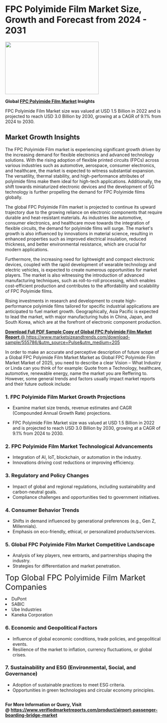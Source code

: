 <H1>FPC Polyimide Film Market Size, Growth and Forecast from 2024 - 2031</H1><img class="aligncenter size-medium wp-image-584254" src="https://thirdeyenews.in/wp-content/uploads/2024/09/Global-Market-Research-300x168.jpeg" alt="" width="300" height="168" /><p><strong>Global&nbsp;<a href="https://www.marketsizeandtrends.com/download-sample/555786/&amp;utm_source=Pulse&amp;utm_medium=205">FPC Polyimide Film Market</a> Insights</strong></p><p>FPC Polyimide Film Market size was valued at USD 1.5 Billion in 2022 and is projected to reach USD 3.0 Billion by 2030, growing at a CAGR of 9.1% from 2024 to 2030.</p><p><h2>Market Growth Insights</h2> <p>The FPC Polyimide Film market is experiencing significant growth driven by the increasing demand for flexible electronics and advanced technology solutions. With the rising adoption of flexible printed circuits (FPCs) across various industries such as automotive, aerospace, consumer electronics, and healthcare, the market is expected to witness substantial expansion. The versatility, thermal stability, and high-performance attributes of polyimide films make them ideal for high-tech applications. Additionally, the shift towards miniaturized electronic devices and the development of 5G technology is further propelling the demand for FPC Polyimide films globally.</p> <p><a href="#"></a></p> <p>The global FPC Polyimide Film market is projected to continue its upward trajectory due to the growing reliance on electronic components that require durable and heat-resistant materials. As industries like automotive, consumer electronics, and healthcare move towards the integration of flexible circuits, the demand for polyimide films will surge. The market's growth is also influenced by innovations in material science, resulting in enhanced properties such as improved electrical insulation, reduced thickness, and better environmental resistance, which are crucial for modern applications.</p> <p>Furthermore, the increasing need for lightweight and compact electronic devices, coupled with the rapid development of wearable technology and electric vehicles, is expected to create numerous opportunities for market players. The market is also witnessing the introduction of advanced manufacturing techniques, such as roll-to-roll processing, which enables cost-efficient production and contributes to the affordability and scalability of FPC Polyimide films.</p> <p>Rising investments in research and development to create high-performance polyimide films tailored for specific industrial applications are anticipated to fuel market growth. Geographically, Asia Pacific is expected to lead the market, with major manufacturing hubs in China, Japan, and South Korea, which are at the forefront of electronic component production.</p> <p><a href="#"></p><p><span class=""><strong>Download Full PDF Sample Copy of Global FPC Polyimide Film Market Report</strong> @ <a href="https://www.marketsizeandtrends.com/download-sample/555786/&amp;utm_source=Pulse&amp;utm_medium=205" target="_blank">https://www.marketsizeandtrends.com/download-sample/555786/&amp;utm_source=Pulse&amp;utm_medium=205</a></span></p><p>In order to make an accurate and perceptive description of future scope of a Global&nbsp;FPC Polyimide Film Market Market as Global&nbsp;FPC Polyimide Film Market Market of 2025, you need to describe a clear Vision &ndash; What Industry or Linda can you think of for example: Quote from a Technology, healthcare, automotive, renewable energy, name the market you are Reffering to. However, some general trends and factors usually impact market reports and their future outlook include:</p><h3>1.&nbsp;<strong>FPC Polyimide Film Market Growth Projections</strong></h3><ul><li>Examine market size trends, revenue estimates and CAGR (Compounded Annual Growth Rate) projections.</li><li><p>FPC Polyimide Film Market size was valued at USD 1.5 Billion in 2022 and is projected to reach USD 3.0 Billion by 2030, growing at a CAGR of 9.1% from 2024 to 2030.</p></li></ul><h3>2.&nbsp;<strong>FPC Polyimide Film Market Technological Advancements</strong></h3><ul><li>Integration of AI, IoT, blockchain, or automation in the industry.</li><li>Innovations driving cost reductions or improving efficiency.</li></ul><h3>3.&nbsp;<strong>Regulatory and Policy Changes</strong></h3><ul><li>Impact of global and regional regulations, including sustainability and carbon-neutral goals.</li><li>Compliance challenges and opportunities tied to government initiatives.</li></ul><h3>4.&nbsp;<strong>Consumer Behavior Trends</strong></h3><ul><li>Shifts in demand influenced by generational preferences (e.g., Gen Z, Millennials).</li><li>Emphasis on eco-friendly, ethical, or personalized products/services.</li></ul><h3>5.&nbsp;<strong>Global FPC Polyimide Film Market Competitive Landscape</strong></h3><ul><li>Analysis of key players, new entrants, and partnerships shaping the industry.</li><li>Strategies for differentiation and market penetration.</li></ul><p data-pm-slice="1 1 []"><span style="color: inherit; font-family: inherit; font-size: 25px;">Top Global FPC Polyimide Film Market Companies</span></p><div class="" data-test-id=""><p><li>DuPont</li><li> SABIC</li><li> Ube Industries</li><li> Kaneka Corporation</li></p></div><h3>6.&nbsp;<strong>Economic and Geopolitical Factors</strong></h3><ul><li>Influence of global economic conditions, trade policies, and geopolitical events.</li><li>Resilience of the market to inflation, currency fluctuations, or global crises.</li></ul><h3>7.&nbsp;<strong>Sustainability and ESG (Environmental, Social, and Governance)</strong></h3><ul><li>Adoption of sustainable practices to meet ESG criteria.</li><li>Opportunities in green technologies and circular economy principles.</li></ul><h2><strong style="font-size: 14px;">For More Information or Query, Visit @&nbsp;</strong><a style="background-color: #ffffff; font-size: 14px;" href="https://www.marketsizeandtrends.com/report/fpc-polyimide-film-market/" target="_blank">https://www.verifiedmarketreports.com/product/airport-passenger-boarding-bridge-market</a></h2>
